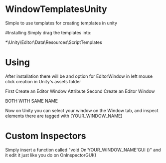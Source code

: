 # WindowTemplatesUnity
Simple to use templates for creating templates in unity

#Installing
Simply drag the templates into:

*\Unity\Editor\Data\Resources\ScriptTemplates

# Using

After installation there will be and option for EditorWindow in left mouse click creation in Unity's assets folder

First Create an Editor Window Attribute
Second Create an Editor Window

BOTH WITH SAME NAME

Now on Unity you can select your window on the Window tab, and inspect elements there are tagged with [YOUR_WINDOW_NAME]

# Custom Inspectors

Simply insert a function called "void On'YOUR_WINDOW_NAME'GUI ()" and it edit it just like you do on OnInspectorGUI()